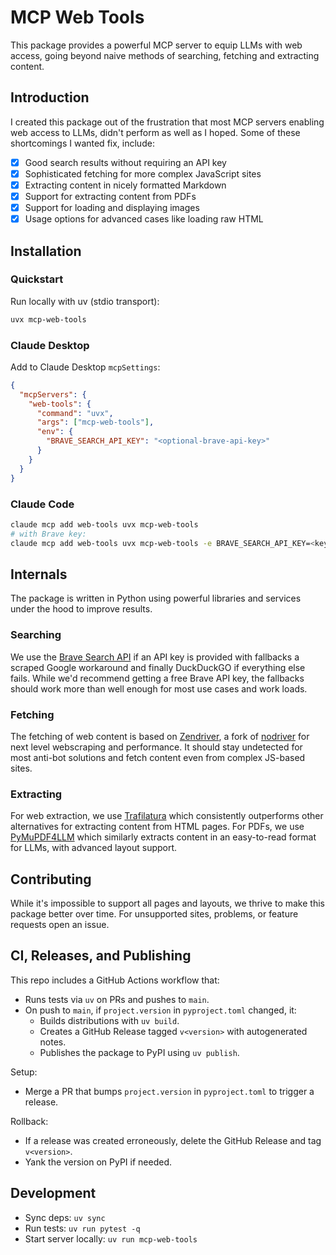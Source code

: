 # MCP Web Tools

This package provides a powerful MCP server to equip LLMs with web access, going beyond naive methods of searching, fetching and extracting content.

## Introduction

I created this package out of the frustration that most MCP servers enabling web access to LLMs, didn't perform as well as I hoped. Some of these shortcomings I wanted fix, include:

- [x] Good search results without requiring an API key
- [x] Sophisticated fetching for more complex JavaScript sites
- [x] Extracting content in nicely formatted Markdown
- [x] Support for extracting content from PDFs
- [x] Support for loading and displaying images
- [x] Usage options for advanced cases like loading raw HTML

## Installation

### Quickstart

Run locally with uv (stdio transport):

```bash
uvx mcp-web-tools
```

### Claude Desktop

Add to Claude Desktop `mcpSettings`:

```json
{
  "mcpServers": {
    "web-tools": {
      "command": "uvx",
      "args": ["mcp-web-tools"],
      "env": {
        "BRAVE_SEARCH_API_KEY": "<optional-brave-api-key>"
      }
    }
  }
}
```

### Claude Code

```bash
claude mcp add web-tools uvx mcp-web-tools
# with Brave key:
claude mcp add web-tools uvx mcp-web-tools -e BRAVE_SEARCH_API_KEY=<key>
```


## Internals

The package is written in Python using powerful libraries and services under the hood to improve results.

### Searching

We use the [Brave Search API](https://brave.com/search/api) if an API key is provided with fallbacks a scraped Google workaround and finally DuckDuckGO if everything else fails. While we'd recommend getting a free Brave API key, the fallbacks should work more than well enough for most use cases and work loads.

### Fetching

The fetching of web content is based on [Zendriver](https://github.com/stephanlensky/zendriver), a fork of [nodriver](https://github.com/ultrafunkamsterdam/nodriver/) for next level webscraping and performance. It should stay undetected for most anti-bot solutions and fetch content even from complex JS-based sites.

### Extracting

For web extraction, we use [Trafilatura](https://trafilatura.readthedocs.io/en/latest/index.html) which consistently outperforms other alternatives for extracting content from HTML pages. For PDFs, we use [PyMuPDF4LLM](https://pymupdf.readthedocs.io/en/latest/pymupdf4llm/) which similarly extracts content in an easy-to-read format for LLMs, with advanced layout support.

## Contributing

While it's impossible to support all pages and layouts, we thrive to make this package better over time. For unsupported sites, problems, or feature requests open an issue.

## CI, Releases, and Publishing

This repo includes a GitHub Actions workflow that:

- Runs tests via `uv` on PRs and pushes to `main`.
- On push to `main`, if `project.version` in `pyproject.toml` changed, it:
  - Builds distributions with `uv build`.
  - Creates a GitHub Release tagged `v<version>` with autogenerated notes.
  - Publishes the package to PyPI using `uv publish`.

Setup:

- Merge a PR that bumps `project.version` in `pyproject.toml` to trigger a release.

Rollback:

- If a release was created erroneously, delete the GitHub Release and tag `v<version>`.
- Yank the version on PyPI if needed.

## Development

- Sync deps: `uv sync`
- Run tests: `uv run pytest -q`
- Start server locally: `uv run mcp-web-tools`
